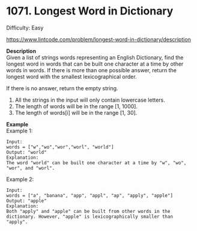 # 1071. Longest Word in Dictionary

Difficulty: Easy

https://www.lintcode.com/problem/longest-word-in-dictionary/description

**Description**  
Given a list of strings words representing an English Dictionary, find the longest word in words that can be built one character at a time by other words in words. If there is more than one possible answer, return the longest word with the smallest lexicographical order.

If there is no answer, return the empty string.

1. All the strings in the input will only contain lowercase letters.
2. The length of words will be in the range [1, 1000].
3. The length of words[i] will be in the range [1, 30].

**Example**  
Example 1:
```
Input: 
words = ["w","wo","wor","worl", "world"]
Output: "world"
Explanation: 
The word "world" can be built one character at a time by "w", "wo", "wor", and "worl".
```
Example 2:
```
Input: 
words = ["a", "banana", "app", "appl", "ap", "apply", "apple"]
Output: "apple"
Explanation: 
Both "apply" and "apple" can be built from other words in the dictionary. However, "apple" is lexicographically smaller than "apply".
```
